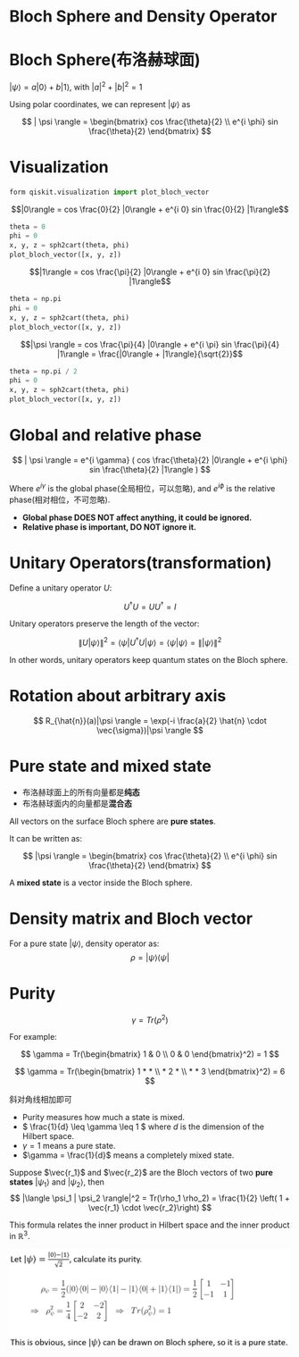 # Bloch Sphere and Density Operator

# Bloch Sphere(布洛赫球面)

$| \psi \rangle = a | 0 \rangle + b | 1 \rangle$, with $|a|^2 + |b|^2 = 1$

Using polar coordinates, we can represent $| \psi \rangle$ as

$$ | \psi \rangle = \begin{bmatrix} cos \frac{\theta}{2} \\ e^{i \phi} sin \frac{\theta}{2} \end{bmatrix} $$

# Visualization

```python
form qiskit.visualization import plot_bloch_vector
```

$$|0\rangle = cos \frac{0}{2} |0\rangle + e^{i 0} sin \frac{0}{2} |1\rangle$$

```python
theta = 0
phi = 0
x, y, z = sph2cart(theta, phi)
plot_bloch_vector([x, y, z])
```

$$|1\rangle = cos \frac{\pi}{2} |0\rangle + e^{i 0} sin \frac{\pi}{2} |1\rangle$$

```python
theta = np.pi
phi = 0
x, y, z = sph2cart(theta, phi)
plot_bloch_vector([x, y, z])
```

$$|\psi \rangle = cos \frac{\pi}{4} |0\rangle + e^{i \pi} sin \frac{\pi}{4} |1\rangle = \frac{|0\rangle + |1\rangle}{\sqrt{2}}$$

```python
theta = np.pi / 2
phi = 0
x, y, z = sph2cart(theta, phi)
plot_bloch_vector([x, y, z])
```

# Global and relative phase

$$ | \psi \rangle = e^{i \gamma} (
    cos \frac{\theta}{2} |0\rangle + e^{i \phi} sin \frac{\theta}{2} |1\rangle ) $$

Where $e^{i \gamma}$ is the global phase(全局相位，可以忽略), and $e^{i \phi}$ is the relative phase(相对相位，不可忽略).

* **Global phase DOES NOT affect anything, it could be ignored.**
* **Relative phase is important, DO NOT ignore it.**

# Unitary Operators(transformation)

Define a unitary operator $U$:

$$ U^{\dagger} U = U U^{\dagger} = I $$

Unitary operators preserve the length of the vector:

$$\|U|\psi \rangle\|^2 = \langle \psi | U^{\dagger} U |\psi \rangle = \langle \psi | \psi \rangle = \| |\psi \rangle \|^2$$

In other words, unitary operators keep quantum states on the Bloch sphere.

# Rotation about arbitrary axis

$$ R_{\hat{n}}(a)|\psi \rangle = \exp(-i \frac{a}{2} \hat{n} \cdot \vec{\sigma})|\psi \rangle $$

# Pure state and mixed state

* 布洛赫球面上的所有向量都是**纯态**
* 布洛赫球面内的向量都是**混合态**

All vectors on the surface Bloch sphere are **pure states**.

It can be written as:

$$ |\psi \rangle = \begin{bmatrix} cos \frac{\theta}{2} \\ e^{i \phi} sin \frac{\theta}{2} \end{bmatrix} $$

A **mixed state** is a vector inside the Bloch sphere.

# Density matrix and Bloch vector

For a pure state $|\psi \rangle$, density operator as:
$$ \rho = |\psi \rangle \langle \psi | $$

# Purity

$$ \gamma = Tr(\rho^2) $$

For example:

$$ \gamma = Tr(\begin{bmatrix} 1 & 0 \\ 0 & 0 \end{bmatrix}^2) = 1 $$

$$ \gamma = Tr(\begin{bmatrix} 1 * * \\ * 2 * \\ * * 3 \end{bmatrix}^2) = 6 $$

斜对角线相加即可

* Purity measures how much a state is mixed.
* $ \frac{1}{d} \leq \gamma \leq 1 $ where $d$ is the dimension of the Hilbert space.
* $\gamma = 1$ means a pure state.
* $\gamma = \frac{1}{d}$ means a completely mixed state.

Suppose $\vec{r_1}$ and $\vec{r_2}$ are the Bloch vectors of two **pure states** $|\psi_1\rangle$ and $|\psi_2\rangle$, 
then
$$
|\langle \psi_1 | \psi_2 \rangle|^2 = Tr(\rho_1 \rho_2) = \frac{1}{2} \left( 1 + \vec{r_1} \cdot \vec{r_2}\right)
$$

This formula relates the inner product in Hilbert space and the inner product in $\mathbb{R}^3$.

![example](2023-02-21_22-12-13.png)
